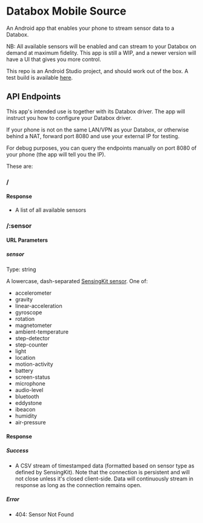 # Databox Mobile Source

An Android app that enables your phone to stream sensor data to a Databox.

NB: All available sensors will be enabled and can stream to your Databox on demand at maximum fidelity. This app is still a WIP, and a newer version will have a UI that gives you more control.

This repo is an Android Studio project, and should work out of the box. A test build is available [here](https://www.dropbox.com/s/oue9hcf3wp85fmi/databox-source-mobile-debug.apk).

## API Endpoints

This app's intended use is together with its Databox driver. The app will instruct you how to configure your Databox driver.

If your phone is not on the same LAN/VPN as your Databox, or otherwise behind a NAT, forward port 8080 and use your external IP for testing.

For debug purposes, you can query the endpoints manually on port 8080 of your phone (the app will tell you the IP).

These are:

### /

#### Response

  - A list of all available sensors

### /:sensor

#### URL Parameters

##### sensor

Type: string

A lowercase, dash-separated [SensingKit sensor](https://github.com/SensingKit/SensingKit-Android/tree/develop#supported-sensors). One of:

  - accelerometer
  - gravity
  - linear-acceleration
  - gyroscope
  - rotation
  - magnetometer
  - ambient-temperature
  - step-detector
  - step-counter
  - light
  - location
  - motion-activity
  - battery
  - screen-status
  - microphone
  - audio-level
  - bluetooth
  - eddystone
  - ibeacon
  - humidity
  - air-pressure

#### Response

##### Success

  - A CSV stream of timestamped data (formatted based on sensor type as defined by SensingKit). Note that the connection is persistent and will not close unless it's closed client-side. Data will continuously stream in response as long as the connection remains open.

##### Error

  - 404: Sensor Not Found
